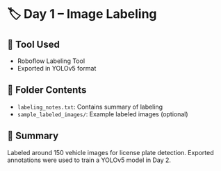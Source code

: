 # 🏷️ Day 1 – Image Labeling

## 🔧 Tool Used
- Roboflow Labeling Tool
- Exported in YOLOv5 format

## 📁   Folder Contents
- `labeling_notes.txt`: Contains summary of labeling
- `sample_labeled_images/`: Example labeled images (optional)

## 📝 Summary
Labeled around 150 vehicle images for license plate detection. Exported annotations were used to train a YOLOv5 model in Day 2.
